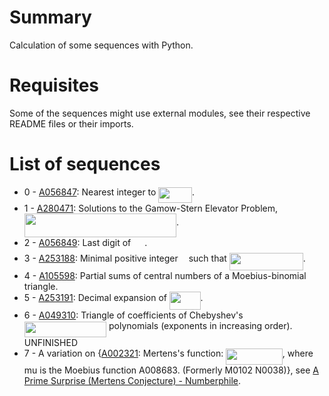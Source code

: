 # Summary
Calculation of some sequences with Python.

# Requisites
Some of the sequences might use external modules, see their respective README files or their imports.

# List of sequences
- 0 - [A056847](https://oeis.org/A056847): Nearest integer to <img src="/tex/d58c76d85590acbfdd6b6b132f82dbd9.svg?invert_in_darkmode&sanitize=true" align=middle width=53.52361574999998pt height=24.995338500000003pt/>.
- 1 - [A280471](https://oeis.org/A280471): Solutions to the Gamow-Stern Elevator Problem, <img src="/tex/92da09ebd11c91c3dad8885851f7a199.svg?invert_in_darkmode&sanitize=true" align=middle width=243.2544081pt height=37.80850590000001pt/>.
- 2 - [A056849](https://oeis.org/A056849): Last digit of <img src="/tex/b4ad89f6e6010b58fee7a0ecfe8b9daf.svg?invert_in_darkmode&sanitize=true" align=middle width=17.99290019999999pt height=21.839370299999988pt/>.
- 3 - [A253188](https://oeis.org/A253188): Minimal positive integer <img src="/tex/63bb9849783d01d91403bc9a5fea12a2.svg?invert_in_darkmode&sanitize=true" align=middle width=9.075367949999992pt height=22.831056599999986pt/> such that <img src="/tex/c0bb5b6931d3d1335cacd19767ad2e85.svg?invert_in_darkmode&sanitize=true" align=middle width=118.03473495pt height=27.91243950000002pt/>.
- 4 - [A105598](https://oeis.org/A105598): Partial sums of central numbers of a Moebius-binomial triangle.
- 5 - [A253191](https://oeis.org/A253191): Decimal expansion of <img src="/tex/3e5aea3dac8ef77a0eb592c5fdebaaba.svg?invert_in_darkmode&sanitize=true" align=middle width=49.612013549999986pt height=29.534320200000014pt/>.
- 6 - [A049310](https://oeis.org/A049310): Triangle of coefficients of Chebyshev's <img src="/tex/0a35053be318af156d558d9177d8669d.svg?invert_in_darkmode&sanitize=true" align=middle width=131.23809434999998pt height=24.65753399999998pt/> polynomials (exponents in increasing order). UNFINISHED
- 7 - A variation on {[A002321](https://oeis.org/A002321): Mertens's function: <img src="/tex/64c81da8d23a9839fd4711236c57b727.svg?invert_in_darkmode&sanitize=true" align=middle width=90.52733414999999pt height=26.438629799999987pt/>, where mu is the Moebius function A008683. (Formerly M0102 N0038)}, see [A Prime Surprise (Mertens Conjecture) - Numberphile](https://www.youtube.com/watch?v=uvMGZb0Suyc).
